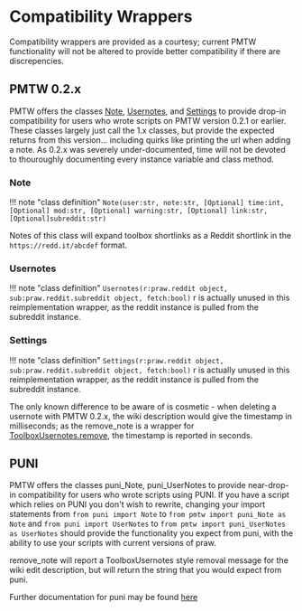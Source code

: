 # Compatibility Wrappers

Compatibility wrappers are provided as a courtesy; current PMTW functionality 
will not be altered to provide better compatibility if there are discrepencies.

## PMTW 0.2.x

PMTW offers the classes [Note](#note), [Usernotes](#usernotes), and 
[Settings](#settings) to provide drop-in compatibility for users who wrote 
scripts on PMTW version 0.2.1 or earlier. These classes largely just call the 
1.x classes, but provide the expected returns from this version... including
quirks like printing the url when adding a note. As 0.2.x was severely 
under-documented, time will not be devoted to thouroughly documenting every
instance variable and class method.

### Note
!!! note "class definition"
	```
	Note(user:str, note:str, [Optional] time:int, [Optional] mod:str, [Optional] warning:str, [Optional] link:str, [Optional]subreddit:str)
	```

Notes of this class will expand toolbox shortlinks as a Reddit shortlink in the 
`https://redd.it/abcdef` format.

### Usernotes
!!! note "class definition"
	```
	Usernotes(r:praw.reddit object, sub:praw.reddit.subreddit object, fetch:bool)
	```
r is actually unused in this reimplementation wrapper, as the reddit instance 
is pulled from the subreddit instance.

### Settings
!!! note "class definition"
	```
	Settings(r:praw.reddit object, sub:praw.reddit.subreddit object, fetch:bool)
	```
r is actually unused in this reimplementation wrapper, as the reddit instance 
is pulled from the subreddit instance.

The only known difference to be aware of is cosmetic - when deleting a usernote with 
PMTW 0.2.x, the wiki description would give the timestamp in milliseconds; as 
the remove_note is a wrapper for [ToolboxUsernotes.remove](ToolboxUsernotes.md#remove),
the timestamp is reported in seconds.

## PUNI

PMTW offers the classes puni_Note, puni_UserNotes to provide near-drop-in 
compatibility for users who wrote scripts using PUNI. If you have a script which
relies on PUNI you don't wish to rewrite, changing your import statements from
`from puni import Note` to `from pmtw import puni_Note as Note` and 
`from puni import UserNotes` to `from pmtw import puni_UserNotes as UserNotes` 
should provide the functionality you expect from puni, with the ability to use
your scripts with current versions of praw.

remove_note will report a ToolboxUsernotes style removal message for the wiki
edit description, but will return the string that you would expect from puni.

Further documentation for puni may be found [here](https://github.com/danthedaniel/puni/wiki/Documentation)